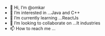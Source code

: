 - 👋 Hi, I’m @omkar
- 👀 I’m interested in ...Java and C++
- 🌱 I’m currently learning ...ReactJs
- 💞️ I’m looking to collaborate on ...It industries
- 📫 How to reach me ...

<!---
omkaromu/omkaromu is a ✨ special ✨ repository because its `README.md` (this file) appears on your GitHub profile.
You can click the Preview link to take a look at your changes.
--->
